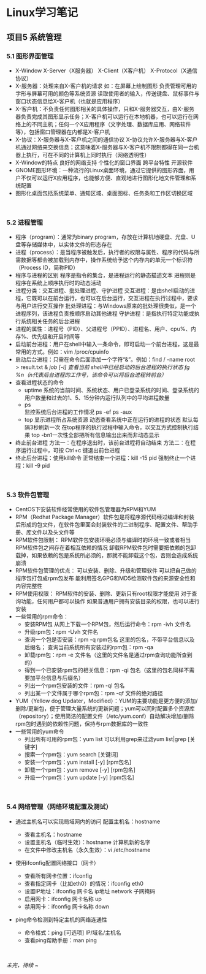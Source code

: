# Linux学习笔记

## 项目5 系统管理

### 5.1 图形界面管理

* X-Window
	X-Server（X服务器）
	X-Client（X客户机）
	X-Protocol（X通信协议）
* X-服务器：处理来自X-客户机的请求
	如：在屏幕上绘制图形
	负责管理可用的字形与屏幕可用的颜色等系统资源
	读取使用者的输入，传送键盘、鼠标事件与窗口状态信息给X-客户机（也就是应用程序）
* X-客户机：不负责任何图形相关的具体操作，只和X-服务器交互，由X-服务器负责完成其图形显示任务；X-客户机可以运行在本地机器，也可以运行在网络上的不同主机；任何一个X应用程序（文字处理、数据库应用、网络软件等），包括窗口管理器在内都是X-客户机
* X-协议：X-服务器与X-客户机之间的通信协议
	X-协议允许X-服务器与X-客户机通过网络来交换信息；这意味着X-服务器与X-客户机不限制都得在同一台机器上执行，可在不同的计算机上同时执行（网络透明性）
* X-Window的特点
	良好的网络支持
	个性化的窗口界面
	跨平台特性
	开源软件
* GNOME图形环境：一种流行的Linux桌面环境，通过它提供的图形界面，用户不仅可以运行X应用程序，也能够方便、直观地进行图形化地文件管理和系统配置
* 图形化桌面包括系统菜单、通知区域、桌面图标、任务条和工作区切换区域

<br/>

### 5.2 进程管理

* 程序（program）：通常为binary program，存放在计算机地硬盘、光盘、U盘等存储媒体中，以实体文件的形态存在
* 进程（process）：是当程序被触发后，执行者的权限与属性、程序的代码与所需数据等都会被加载到内存中，操作系统给予这个内存内的单元一个标识符（Process ID，简称PID）
* 程序与进程的区别
	程序是指令的集合，是进程运行的静态描述文本
	进程则是程序在系统上顺序执行时的动态活动
* 进程分类：交互进程、批处理进程、守护进程
	交互进程：是由shell启动的进程，它既可以在前台运行，也可以在后台运行，交互进程在执行过程中，要求与用户进行交互操作
	批处理进程：与Windows原来的批处理很类似，是一个进程序列，该进程负责按顺序启动其他进程
	守护进程：是指执行特定功能或执行系统相关任务的后台进程
* 进程的属性：进程号（PID）、父进程号（PPID）、进程名、用户、cpu%、内存%、优先级和开启时间等
* 启动前台进程：用户在shell中输入一条命令，即可启动一个前台进程，这是最常用的方式。例如：vim /proc/cpuinfo
* 启动后台进程：只需在命令后面添加一个字符“&”。例如：find / -name root > result.txt &
	*job [-l] 查看当前 shell中已经启动的后台进程的执行状态*
	*fg %n（n代表后台进程的工作号，该命令可以将后台进程转前台）*
* 查看进程状态的命令
	- uptime
	系统的当前时间、系统状态、用户已登录系统的时间、登录系统的用户数量和过去的1、5、15分钟内运行队列中的平均进程数量
	- ps	
	监控系统后台进程的工作情况
	ps -ef
	ps -aux
	- top
	显示进程所占系统资源
	动态查看系统中正在运行的进程的状态
	默认每隔3秒刷新一次
	在top程序的执行过程中输入命令，以交互方式控制执行结果
	top -bn1一次性全部把所有信息输出出来而非动态显示
* 终止前台进程
	方法一：在程序退出时，该前台进程将自动结束
	方法二：在程序运行过程中，可按 Ctrl+c 键退出前台进程
* 终止后台进程：使用kill命令
	正常结束一个进程：kill -15 pid
	强制终止一个进程：kill -9 pid

<br/>

### 5.3 软件包管理

* CentOS下安装软件经常使用的软件包管理器为RPM和YUM
* RPM（Redhat Package Manager）软件包是将程序源代码经过编译和封装后形成的包文件，在软件包里面会封装软件的二进制程序、配置文件、帮助手册、库文件以及头文件等
* RPM软件包限制：
	RPM软件包安装环境必须与编译时的环境一致或者相当
	RPM软件包之间存在着相互依赖的情况
	卸载RPM软件包时需要把依赖的包卸载掉，如果依赖的包是系统所必须的，那就不能卸载这个包，否则会造成系统崩溃
* RPM软件包管理的优点：
	可以安装、删除、升级和管理软件
	可以把自己做的程序包打包成rpm包发布
	能利用签名GPG和MD5检测软件包的来源安全性和内容完整性
* RPM使用权限：
	RPM软件的安装、删除、更新只有root权限才能使用
	对于查询功能，任何用户都可以操作
	如果普通用户拥有安装目录的权限，也可以进行安装
* 一些常用的rpm命令：
	- 安装RPM包
	从网上下载一个RPM包，然后运行命令：rpm -ivh 文件名
	- 升级rpm包：rpm -Uvh 文件名
	- 查询一个包是否安装：rpm -q rpm包名
	这里的包名，不带平台信息以及后缀名；
	查询当前系统所有安装过的rpm包：rpm -qa
	- 卸载rpm包：rpm -e 文件名（这里的文件名是通过rpm查询功能所查到的）
	- 得到一个已安装rpm包的相关信息：rpm -qi 包名（这里的包名同样不需要加平台信息与后缀名）
	- 列出一个rpm包安装的文件：rpm -ql 包名
	- 列出某一个文件属于哪个rpm包：rpm -qf 文件的绝对路径
* YUM（Yellow dog Updater，Modified）：YUM的主要功能是更方便的添加/删除/更新包，便于管理大量系统的更新问题；yum可以同时配置多个资源库（repository）；使用简洁的配置文件（/etc/yum.conf）自动解决增加/删除rpm包时遇到的依赖性问题，保持与rpm数据库的一致性
* 一些常用的yum命令
	- 列出所有可用的rpm包：yum list
	可以利用grep来过滤yum list|grep [关键字]
	- 搜索一个rpm包：yum search [关键词]
	- 安装一个rpm包：yum install [-y]  [rpm包名]
	- 卸载一个rpm包：yum remove [-y]  [rpm包名]
	- 升级一个rpm包：yum update [-y]  [rpm包名]

<br/>

### 5.4 网络管理（网络环境配置及测试）

* 通过主机名可以实现局域网内的访问
	配置主机名：hostname
	- 查看主机名：hostname
	- 设置主机名（临时生效）：hostname 计算机新的名字
	- 在文件中修改主机名（永久生效）：vi /etc/hostname

* 使用ifconfig配置网络接口（网卡）
	- 查看所有网卡位置：ifconfig
	- 查看指定网卡（比如eth0）的情况：ifconfig eth0
	- 设置IP地址：ifconfig 网卡名 ip地址 network 子网掩码
	- 启用网卡：ifconfig 网卡名称 up
	- 禁用网卡：ifconfig 网卡名称 down

* ping命令检测到特定主机的网络连通性
	- 命令格式：ping [可选项] IP/域名/主机名
	- 查看ping帮助手册：man ping

<br/>

*未完，待续 ~*